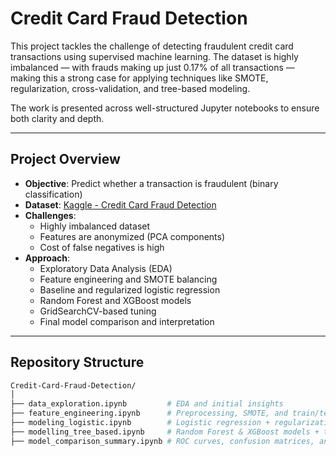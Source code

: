 # Credit Card Fraud Detection

This project tackles the challenge of detecting fraudulent credit card transactions using supervised machine learning. The dataset is highly imbalanced — with frauds making up just 0.17% of all transactions — making this a strong case for applying techniques like SMOTE, regularization, cross-validation, and tree-based modeling.

The work is presented across well-structured Jupyter notebooks to ensure both clarity and depth.

---

## Project Overview

- **Objective**: Predict whether a transaction is fraudulent (binary classification)
- **Dataset**: [Kaggle - Credit Card Fraud Detection](https://www.kaggle.com/datasets/mlg-ulb/creditcardfraud)
- **Challenges**:
  - Highly imbalanced dataset
  - Features are anonymized (PCA components)
  - Cost of false negatives is high
- **Approach**:
  - Exploratory Data Analysis (EDA)
  - Feature engineering and SMOTE balancing
  - Baseline and regularized logistic regression
  - Random Forest and XGBoost models
  - GridSearchCV-based tuning
  - Final model comparison and interpretation

---

## Repository Structure

```bash
Credit-Card-Fraud-Detection/
│
├── data_exploration.ipynb         # EDA and initial insights
├── feature_engineering.ipynb      # Preprocessing, SMOTE, and train/test split
├── modeling_logistic.ipynb        # Logistic regression + regularization
├── modelling_tree_based.ipynb     # Random Forest & XGBoost models + tuning
├── model_comparison_summary.ipynb # ROC curves, confusion matrices, and final summary
